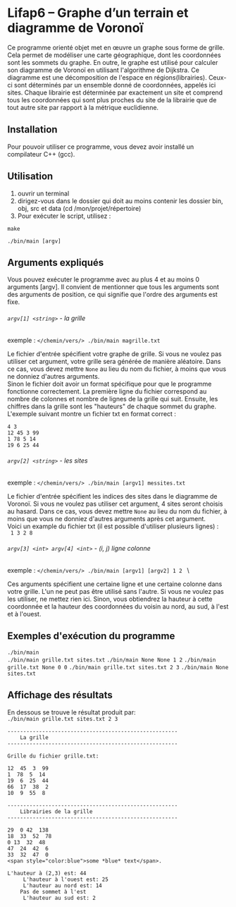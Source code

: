# Lifap6 – Graphe d’un terrain et diagramme de Voronoï

Ce programme orienté objet met en œuvre un graphe sous forme de grille. Cela permet de modéliser une carte géographique, dont les coordonnées sont les sommets du graphe.
En outre, le graphe est utilisé pour calculer son diagramme de Voronoï en utilisant l'algorithme de Dijkstra. Ce diagramme est une décomposition de l'espace en régions(librairies). Ceux-ci sont déterminés par un ensemble donné de coordonnées, appelés ici sites. Chaque librairie est déterminée par exactement un site et comprend tous les coordonnées qui sont plus proches du site de la librairie que de tout autre site par rapport à la métrique euclidienne.

## Installation

Pour pouvoir utiliser ce programme, vous devez avoir installé un compilateur C++ (gcc).

## Utilisation

1. ouvrir un terminal
2. dirigez-vous dans le dossier qui doit au moins contenir les dossier bin, obj, src et data (cd /mon/projet/répertoire)
3. Pour exécuter le script, utilisez :

```
make

./bin/main [argv]
```

## Arguments expliqués

Vous pouvez exécuter le programme avec au plus 4 et au moins 0 arguments [argv]. Il convient de mentionner que tous les arguments sont des arguments de position, ce qui signifie que l'ordre des arguments est fixe.  

###### `argv[1] <string>` - la grille
exemple : `</chemin/vers/> ./bin/main magrille.txt `  

Le fichier d'entrée spécifient votre graphe de grille. Si vous ne voulez pas utiliser cet argument, votre grille sera générée de manière aléatoire. Dans ce cas, vous devez mettre `None` au lieu du nom du fichier, à moins que vous ne donniez d'autres arguments.  \
Sinon le fichier doit avoir un format spécifique pour que le programme fonctionne correctement. La première ligne du fichier correspond au nombre de colonnes et nombre de lignes de la grille qui suit. Ensuite, les chiffres dans la grille sont les "hauteurs" de chaque sommet du graphe.
L'exemple suivant montre un fichier txt en format correct : <br>

```
4 3
12 45 3 99
1 78 5 14
19 6 25 44
```

###### `argv[2] <string>` - les sites

exemple : `</chemin/vers/> ./bin/main [argv1] messites.txt `

Le fichier d'entrée spécifient les indices des sites dans le diagramme de Voronoï. Si vous ne voulez pas utiliser cet argument, 4 sites seront choisis au hasard. Dans ce cas, vous devez mettre `None` au lieu du nom du fichier, à moins que vous ne donniez d'autres arguments après cet argument.  \
Voici un example du fichier txt (il est possible d'utiliser plusieurs lignes) : <br>
` 1 3 2 8`

###### `argv[3] <int> argv[4] <int>` - (i, j) ligne colonne

exemple : `</chemin/vers/> ./bin/main [argv1] [argv2] 1 2 ` \

Ces arguments spécifient une certaine ligne et une certaine colonne dans votre grille. L'un ne peut pas être utilisé sans l'autre. Si vous ne voulez pas les utiliser, ne mettez rien ici. Sinon, vous obtiendrez la hauteur à cette coordonnée et la hauteur des coordonnées du voisin au nord, au sud, à l'est et à l'ouest.

## Exemples d'exécution du programme

```./bin/main``` <br>
```./bin/main grille.txt sites.txt```
```./bin/main None None 1 2```
```./bin/main grille.txt None 0 0```
```./bin/main grille.txt sites.txt 2 3```
```./bin/main None sites.txt```


## Affichage des résultats

En dessous se trouve le résultat produit par: <br>
```./bin/main grille.txt sites.txt 2 3```

```
------------------------------------------------------
	La grille
------------------------------------------------------

Grille du fichier grille.txt:

12  45  3  99  
1  78  5  14  
19  6  25  44  
66  17  38  2  
10  9  55  8  

------------------------------------------------------
	Librairies de la grille
------------------------------------------------------

29  0 42  138  
18  33  52  78  
0 13  32  48  
47  24  42  6  
33  32  47  0
<span style="color:blue">some *blue* text</span>.

L'hauteur à (2,3) est: 44
	 L'hauteur à l'ouest est: 25
	 L'hauteur au nord est: 14
	Pas de sommet à l'est
	 L'hauteur au sud est: 2
```
